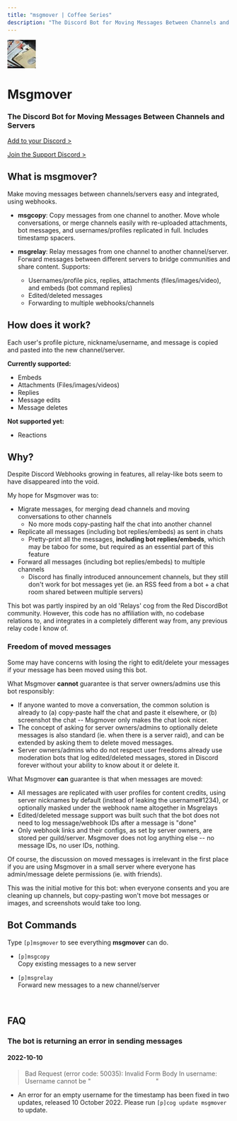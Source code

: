 ```yaml
---
title: "msgmover | Coffee Series"
description: "The Discord Bot for Moving Messages Between Channels and Servers. Copy messages from one channel to another, or continuously relay messages to other channels/servers. Make moving messages between channels/servers easy and integrated, using webhooks."
---
```


<img src="./msgmover.jpg" alt="Logo: a handful of letters, spread out on a table" class="h-24 aspect-square rounded mb-2" />

# Msgmover

<component-coghero cog="msgmover" desc="Make moving messages between channels/servers easy and integrated, using webhooks. &#13;&#13;msgcopy: Copy messages from one channel to another. Move whole conversations, or merge channels easily with re-uploaded attachments, bot messages, and usernames/profiles replicated in full. Includes timestamp spacers. &#13;&#13;msgrelay: Relay messages from one channel to another channel/server. Supports usernames/profile pics, replies, attachments (files/images/video), and embeds (bot command replies). Supports edited/deleted messages. Supports forwarding to multiple webhooks/channels. Forward messages between different servers to bridge communities and share content."></component-coghero>

<div class="text-center py-6">
  <h3>The Discord Bot for Moving Messages Between Channels and Servers</h3>
  <p>
    <a href="/coffee/start">Add to your Discord ></a>
  </p>
  <p>
    <a href="/discord">Join the Support Discord ></a>
  </p>
</div>


## What is msgmover?

Make moving messages between channels/servers easy and integrated, using webhooks.

- **msgcopy**: Copy messages from one channel to another. Move whole conversations, or merge channels easily with re-uploaded attachments, bot messages, and usernames/profiles replicated in full. Includes timestamp spacers.  

- **msgrelay**: Relay messages from one channel to another channel/server. Forward messages between different servers to bridge communities and share content. Supports:
  - Usernames/profile pics, replies, attachments (files/images/video), and embeds (bot command replies)
  - Edited/deleted messages
  - Forwarding to multiple webhooks/channels 


## How does it work?

Each user's profile picture, nickname/username, and message is copied and pasted into the new channel/server.

**Currently supported:**
- Embeds
- Attachments (Files/images/videos)
- Replies
- Message edits
- Message deletes

**Not supported yet:**
- Reactions


## Why?

Despite Discord Webhooks growing in features, all relay-like bots seem to have disappeared into the void.

My hope for Msgmover was to:
- Migrate messages, for merging dead channels and moving conversations to other channels
  - No more mods copy-pasting half the chat into another channel
- Replicate all messages (including bot replies/embeds) as sent in chats
  - Pretty-print all the messages, **including bot replies/embeds**, which may be taboo for some, but required as an essential part of this feature
- Forward all messages (including bot replies/embeds) to multiple channels
  - Discord has finally introduced announcement channels, but they still don't work for bot messages yet (ie. an RSS feed from a bot + a chat room shared between multiple servers)

This bot was partly inspired by an old 'Relays' cog from the Red DiscordBot community. However, this code has no affiliation with, no codebase relations to, and integrates in a completely different way from, any previous relay code I know of.


### Freedom of moved messages

Some may have concerns with losing the right to edit/delete your messages if your message has been moved using this bot.

What Msgmover **cannot** guarantee is that server owners/admins use this bot responsibly:
- If anyone wanted to move a conversation, the common solution is already to (a) copy-paste half the chat and paste it elsewhere, or (b) screenshot the chat -- Msgmover only makes the chat look nicer.
- The concept of asking for server owners/admins to optionally delete messages is also standard (ie. when there is a server raid), and can be extended by asking them to delete moved messages.
- Server owners/admins who do not respect user freedoms already use moderation bots that log edited/deleted messages, stored in Discord forever without your ability to know about it or delete it.

What Msgmover **can** guarantee is that when messages are moved:
- All messages are replicated with user profiles for content credits, using server nicknames by default (instead of leaking the username#1234), or optionally masked under the webhook name altogether in Msgrelays
- Edited/deleted message support was built such that the bot does not need to log message/webhook IDs after a message is "done"
- Only webhook links and their configs, as set by server owners, are stored per guild/server. Msgmover does not log anything else -- no message IDs, no user IDs, nothing.

Of course, the discussion on moved messages is irrelevant in the first place if you are using Msgmover in a small server where everyone has admin/message delete permissions (ie. with friends).

This was the initial motive for this bot: when everyone consents and you are cleaning up channels, but copy-pasting won't move bot messages or images, and screenshots would take too long.


## Bot Commands

Type `[p]msgmover` to see everything **msgmover** can do.

- `[p]msgcopy`  
Copy existing messages to a new server  

- `[p]msgrelay`  
Forward new messages to a new channel/server

<br />


## FAQ

### **The bot is returning an error in sending messages**

#### 2022-10-10

> Bad Request (error code: 50035): Invalid Form Body
> In username: Username cannot be "឵                     ឵"

- An error for an empty username for the timestamp has been fixed in two updates, released 10 October 2022. Please run `[p]cog update msgmover` to update.
